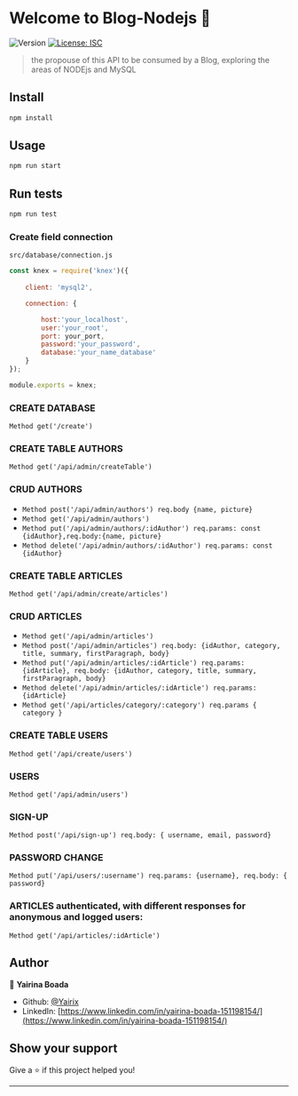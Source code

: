 # Welcome to Blog-Nodejs 👋
![Version](https://img.shields.io/badge/version-1.0.0-blue.svg?cacheSeconds=2592000)
[![License: ISC](https://img.shields.io/badge/License-ISC-yellow.svg)](#)

> the propouse of this API to be consumed by a Blog, exploring the areas of NODEjs and MySQL

## Install

```sh
npm install
```

## Usage

```sh
npm run start
```

## Run tests

```sh
npm run test
```
### Create field connection

`src/database/connection.js`

```js
const knex = require('knex')({
    
    client: 'mysql2',

    connection: {

        host:'your_localhost',
        user:'your_root',
        port: your_port,
        password:'your_password',
        database:'your_name_database'
    }
});  

module.exports = knex; 
```
### CREATE DATABASE

`Method get('/create')`

### CREATE TABLE AUTHORS

`Method get('/api/admin/createTable')`

### CRUD AUTHORS

- `Method post('/api/admin/authors') req.body {name, picture}`
- `Method get('/api/admin/authors')`
- `Method put('/api/admin/authors/:idAuthor') req.params: const {idAuthor},req.body:{name, picture}`
- `Method delete('/api/admin/authors/:idAuthor') req.params: const {idAuthor}`

### CREATE TABLE ARTICLES

`Method get('/api/admin/create/articles')`

### CRUD ARTICLES

- `Method get('/api/admin/articles')`
- `Method post('/api/admin/articles') req.body: {idAuthor, category, title, summary, firstParagraph, body}`
- `Method put('/api/admin/articles/:idArticle') req.params: {idArticle}, req.body: {idAuthor, category, title, summary, firstParagraph, body}`
- `Method delete('/api/admin/articles/:idArticle') req.params: {idArticle}`
- `Method get('/api/articles/category/:category') req.params { category }`

### CREATE TABLE USERS

`Method get('/api/create/users')`

### USERS 

`Method get('/api/admin/users')`

### SIGN-UP

`Method post('/api/sign-up') req.body: { username, email, password}`

### PASSWORD CHANGE

`Method put('/api/users/:username') req.params: {username}, req.body: { password}` 

### ARTICLES authenticated, with different responses for anonymous and logged users:

`Method get('/api/articles/:idArticle')`

## Author

👤 **Yairina Boada**

* Github: [@Yairix](https://github.com/Yairix)
* LinkedIn: [https://www.linkedin.com/in/yairina-boada-151198154/](https://www.linkedin.com/in/yairina-boada-151198154/)

## Show your support

Give a ⭐️ if this project helped you!


***
